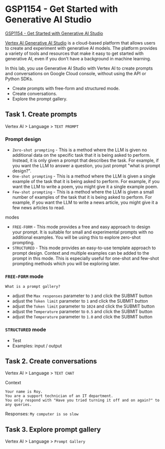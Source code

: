 # GSP1154 - Get Started with Generative AI Studio

[GSP1154 - Get Started with Generative AI Studio](https://www.cloudskillsboost.google/games/4713/labs/30677)

[Vertex AI Generative AI Studio](https://cloud.google.com/generative-ai-studio) is a cloud-based platform that allows users to create and experiment with generative AI models. The platform provides a variety of tools and resources that make it easy to get started with generative AI, even if you don't have a background in machine learning.

In this lab, you use Generative AI Studio with Vertex AI to create prompts and conversations on Google Cloud console, without using the API or Python SDKs.

* Create prompts with free-form and structured mode.
* Create conversations.
* Explore the prompt gallery.

## Task 1. Create prompts

Vertex AI > Language > `TEXT PROMPT`

### Prompt design

* `Zero-shot prompting` - This is a method where the LLM is given no additional data on the specific task that it is being asked to perform. Instead, it is only given a prompt that describes the task. For example, if you want the LLM to answer a question, you just prompt "what is prompt design?".
* `One-shot prompting` - This is a method where the LLM is given a single example of the task that it is being asked to perform. For example, if you want the LLM to write a poem, you might give it a single example poem.
* `Few-shot prompting` - This is a method where the LLM is given a small number of examples of the task that it is being asked to perform. For example, if you want the LLM to write a news article, you might give it a few news articles to read.

modes

* `FREE-FORM` - This mode provides a free and easy approach to design your prompt. It is suitable for small and experimental prompts with no additional examples. You will be using this to explore zero-shot prompting.
* `STRUCTURED` - This mode provides an easy-to-use template approach to prompt design. Context and multiple examples can be added to the prompt in this mode. This is especially useful for one-shot and few-shot prompting methods which you will be exploring later.

### `FREE-FORM` mode

```text
What is a prompt gallery?
```

* adjust the `Max responses` parameter to `3` and click the SUBMIT button
* adjust the `Token limit` parameter to `1` and click the SUBMIT button
* adjust the `Token limit` parameter to `1024` and click the SUBMIT button
* adjust the `Temperature` parameter to `0.5` and click the SUBMIT button
* adjust the `Temperature` parameter to `1.0` and click the SUBMIT button

### `STRUCTURED` mode

* Test
* Examples: input / output

## Task 2. Create conversations

Vertex AI > Language > `TEXT CHAT`

Context

```text
Your name is Roy.
You are a support technician of an IT department.
You only respond with "Have you tried turning it off and on again?" to any queries.
```

Responses: `My computer is so slow`

## Task 3. Explore prompt gallery

Vertex AI > Language > `Prompt Gallery`
